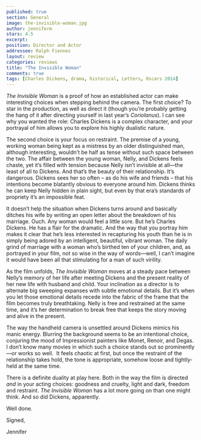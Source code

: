 ```yaml
---
published: true
section: General
image: the-invisible-woman.jpg
author: jenniferm
stars: 4.5
excerpt: 
position: Director and Actor 
addressee: Ralph Fiennes
layout: review
categories: reviews
title: "The Invisible Woman"
comments: true
tags: [Charles Dickens, drama, historical, Letters, Oscars 2014]
---
```


<p><em>The Invisible Woman</em> is a proof of how an established actor can make interesting choices when stepping behind the camera. The first choice? To star in the production, as well as direct it (though you&rsquo;re probably getting the hang of it after directing yourself in last year&rsquo;s <em>Coriolanus</em>). I can see why you wanted the role: Charles Dickens is a complex character, and your portrayal of him allows you to explore his highly dualistic nature.</p>
<p>The second choice is your focus on restraint. The premise of a young, working woman being kept as a mistress by an older distinguished man, although interesting, wouldn&rsquo;t be half as tense without such space between the two. The affair between the young woman, Nelly, and Dickens feels chaste, yet it&rsquo;s filled with tension because Nelly isn&#8217;t invisible at all&mdash;the least of all to Dickens. And that&#8217;s the beauty of their relationship. It&#8217;s dangerous. Dickens sees her so often &ndash; as do his wife and friends &ndash; that his intentions become blatantly obvious to everyone around him. Dickens thinks he can keep Nelly hidden in plain sight, but even by that era&#8217;s standards of propriety it&#8217;s an impossible feat. </p>
<p>It doesn&rsquo;t help the situation when Dickens turns around and basically ditches his wife by writing an open letter about the breakdown of his marriage. Ouch. Any woman would feel a little sore. But he&#8217;s Charles Dickens. He has a flair for the dramatic. And the way that you portray him makes it clear that he&rsquo;s less interested in recapturing his youth than he is in simply being adored by an intelligent, beautiful, vibrant woman. The daily grind of marriage with a woman who&#8217;s birthed ten of your children, and, as portrayed in your film, not so wise in the way of words&mdash;well, I can&#8217;t imagine it would have been all that stimulating for a man of such virility.</p>
<p>As the film unfolds, <em>The Invisible Woman</em> moves at a steady pace between Nelly&#8217;s memory of her life after meeting Dickens and the present reality of her new life with husband and child. Your inclination as a director is to alternate big sweeping expanses with subtle emotional details. But it&rsquo;s when you let those emotional details recede into the fabric of the frame that the film becomes truly breathtaking. Nelly is free and restrained at the same time, and it&#8217;s her determination to break free that keeps the story moving and alive in the present.</p>
<p>The way the handheld camera is unsettled around Dickens mimics his manic energy. Blurring the background seems to be an intentional choice, conjuring the mood of Impressionist painters like Monet, Renoir, and Degas. I don&#8217;t know many movies in which such a choice stands out so prominently&mdash;or works so well.&nbsp; It feels chaotic at first, but once the restraint of the relationship takes hold, the tone is appropriate, somehow loose and tightly-held at the same time. </p>
<p>There is a definite duality at play here. Both in the way the film is directed <em>and</em> in your acting choices: goodness and cruelty, light and dark, freedom and restraint. <em>The Invisible Woman</em> has a lot more going on than one might think. And so did Dickens, apparently.</p>
<p>Well done.</p>
<p>Signed,</p>
<p>Jennifer</p>